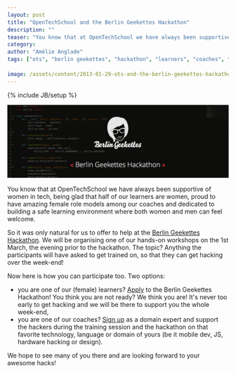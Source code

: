 ```yaml
---
layout: post
title: "OpenTechSchool and the Berlin Geekettes Hackathon"
description: ""
teaser: "You know that at OpenTechSchool we have always been supportive of women in tech, being glad that half of our learners are women, proud to have amazing female role models among our coaches and dedicated to building a safe learning environment where both women and men can feel welcome."
category:
author: "Amélie Anglade"
tags: ["ots", "berlin geekettes", "hackathon", "learners", "coaches", "women", "berlin"]

image: /assets/content/2013-01-29-ots-and-the-berlin-geekettes-hackathon/berlin-geekettes-hackathon_long.png 
---
```

{% include JB/setup %}

![Berlin Geekettes Hackathon](/assets/content/2013-01-29-ots-and-the-berlin-geekettes-hackathon/berlin-geekettes-hackathon_long.png)

You know that at OpenTechSchool we have always been supportive of women in tech, being glad that half of our learners are women, proud to have amazing female role models among our coaches and dedicated to building a safe learning environment where both women and men can feel welcome. 

So it was only natural for us to offer to help at the [Berlin Geekettes Hackathon](http://berlingeekettes.github.com/hackathon/). We will be organising one of our hands-on workshops on the 1st March, the evening prior to the hackathon. The topic? Anything the participants will have asked to get trained on, so that they can get hacking over the week-end!

Now here is how you can participate too. Two options: 
- you are one of our (female) learners? [Apply](https://docs.google.com/spreadsheet/viewform?formkey=dEJ5R1RVWWc2MjAtUTdpd3hPSUJjMGc6MQ) to the Berlin Geekettes Hackathon! You think you are not ready? We think you are! It's never too early to get hacking and we will be there to support you the whole week-end,
- you are one of our coaches? [Sign up](https://docs.google.com/spreadsheet/viewform?formkey=dEJ5R1RVWWc2MjAtUTdpd3hPSUJjMGc6MQ) as a domain expert and support the hackers during the training session and the hackathon on that favorite technology, language or domain of yours (be it mobile dev, JS, hardware hacking or design).

We hope to see many of you there and are looking forward to your awesome hacks!

 

